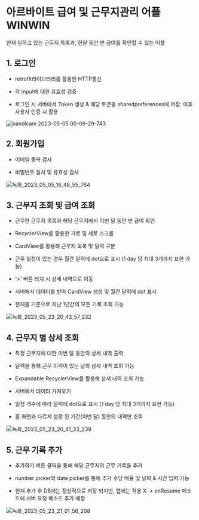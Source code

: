 # 아르바이트 급여 및 근무지관리 어플 WINWIN

현재 일하고 있는 근무지 목록과, 한달 동안 번 급여를 확인할 수 있는 어플

## 1. 로그인

* retrofit라이브러리를 활용한 HTTP통신

* 각 input에 대한 유효성 검증

* 로그인 시 서버에서 Token 생성 & 해당 토큰을 sharedpreferences에 저장. 이후 사용자 인증 시 활용

![bandicam 2023-05-05 00-09-29-743](https://user-images.githubusercontent.com/50603211/236253685-3cd6f889-2b0b-4c5c-8c84-9a3294e1080f.gif)

## 2. 회원가입

* 이메일 중복 검사

* 비밀번호 일치 및 유효성 검사

![녹화_2023_05_05_16_48_55_764](https://user-images.githubusercontent.com/50603211/236404066-70d5bf27-5e69-49e7-af2c-5ffc98e545e4.gif)

## 3. 근무지 조회 및 급여 조회

* 근무한 근무지 목록과 해당 근무지에서 이번 달 동안 번 급여 확인

* RecyclerView를 활용한 가로 및 세로 스크롤

* CardView를 활용해 근무지 목록 및 달력 구분

* 근무 일정이 있는 경우 월간 달력에 dot으로 표시 (1 day 당 최대 3개까지 표현 가능)

* '>' 버튼 터치 시 상세 내역으로 이동

* 서버에서 데이터를 받아 CardView 생성 및 월간 달력에 dot 표시

* 현재를 기준으로 지난 1년간의 모든 기록 조회 가능

![녹화_2023_05_23_20_43_57_232](https://github.com/cyz065/AndroidProject/assets/50603211/d7c33a4b-cc92-4a72-8380-fc78d2a3bcf4)

## 4. 근무지 별 상세 조회

* 특정 근무지에 대한 이번 달 동안의 상세 내역 출력

* 달력을 통해 근무 이력이 있는 날의 상세 내역 조회 가능

* Expandable RecyclerView를 활용해 상세 내역 조회 가능

* 서버에서 데이터 가져오기

* 일정 개수에 따라 달력에 dot으로 표시 (1 day 당 최대 3개까지 표현 가능)

* 홈 화면과 다르게 설정 된 기간(이번 달) 동안의 내역만 조회

![녹화_2023_05_23_20_41_33_239](https://github.com/cyz065/AndroidProject/assets/50603211/1e84aa60-1e2a-4c5a-8f22-4c6a5def3388)

## 5. 근무 기록 추가

* 추가하기 버튼 클릭을 통해 해당 근무지의 근무 기록을 추가

* number picker와 date picker를 통해 추가 수당 배율 및 날짜 & 시간 입력 가능

* 현재 추가 후 DB에는 정상적으로 저장 되지만, 앱에는 적용 X -> onResume 메소드에 서버 요청 메소드 추가 예정

![녹화_2023_05_23_21_01_56_208](https://github.com/cyz065/AndroidProject/assets/50603211/2d484b0f-5645-4c9f-a5e5-2244977befa9)



